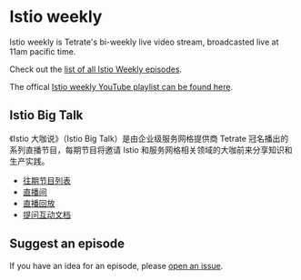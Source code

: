 # Istio weekly

Istio weekly is Tetrate's bi-weekly live video stream, broadcasted live at 11am pacific time.

Check out the [list of all Istio Weekly episodes](./istio-weekly/playlist.md).

The offical [Istio weekly YouTube playlist can be found here](https://www.youtube.com/playlist?list=PLm51GPKRAmTnMzTf9N95w_yXo7izg80Jc).

## Istio Big Talk

《Istio 大咖说》（Istio Big Talk）是由企业级服务网格提供商 Tetrate 冠名播出的系列直播节目，每期节目将邀请 Istio 和服务网格相关领域的大咖前来分享知识和生产实践。

- [往期节目列表](istio-big-talk/playlist.md)
- [直播间](https://live.bilibili.com/23095515)
- [直播回放](https://space.bilibili.com/1698576814)
- [提问互动文档](https://docs.qq.com/doc/DRUZSbHVkck9Wc0V4)

## Suggest an episode

If you have an idea for an episode, please [open an issue](https://github.com/tetratelabs/istio-weekly/issues/new).
